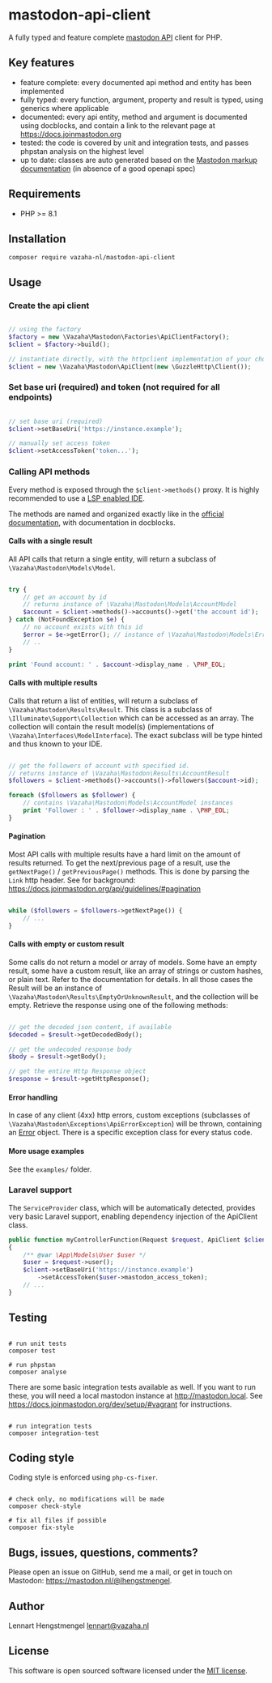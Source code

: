 # mastodon-api-client

A fully typed and feature complete [mastodon API](https://docs.joinmastodon.org/api/) client for PHP. 

## Key features

- feature complete: every documented api method and entity has been implemented
- fully typed: every function, argument, property and result is typed, using generics where applicable
- documented: every api entity, method and argument is documented using docblocks, and contain a link to the relevant page at https://docs.joinmastodon.org
- tested: the code is covered by unit and integration tests, and passes phpstan analysis on the highest level
- up to date: classes are auto generated based on the [Mastodon markup documentation](https://github.com/mastodon/documentation) (in absence of a good openapi spec)

## Requirements

- PHP >= 8.1

## Installation

```
composer require vazaha-nl/mastodon-api-client
```

## Usage

### Create the api client

```php

// using the factory
$factory = new \Vazaha\Mastodon\Factories\ApiClientFactory();
$client = $factory->build();

// instantiate directly, with the httpclient implementation of your choice
$client = new \Vazaha\Mastodon\ApiClient(new \GuzzleHttp\Client());

```
### Set base uri (required) and token (not required for all endpoints)

```php

// set base uri (required)
$client->setBaseUri('https://instance.example');

// manually set access token
$client->setAccessToken('token...');

```

### Calling API methods

Every method is exposed through the `$client->methods()` proxy. It is highly recommended to use a [LSP enabled IDE](https://langserver.org/).

The methods are named and organized exactly like in the [official documentation](https://docs.joinmastodon.org/methods/), with documentation in docblocks. 

#### Calls with a single result

All API calls that return a single entity, will return a subclass of `\Vazaha\Mastodon\Models\Model`.

```php

try {
    // get an account by id
    // returns instance of \Vazaha\Mastodon\Models\AccountModel
    $account = $client->methods()->accounts()->get('the account id');
} catch (NotFoundException $e) {
    // no account exists with this id
    $error = $e->getError(); // instance of \Vazaha\Mastodon\Models\ErrorModel
    // ..
}

print 'Found account: ' . $account->display_name . \PHP_EOL;

```

#### Calls with multiple results

Calls that return a list of entities, will return a subclass of `\Vazaha\Mastodon\Results\Result`. This class is a subclass of `\Illuminate\Support\Collection` which can be accessed as an array. The collection will contain the result model(s) (implementations of `\Vazaha\Interfaces\ModelInterface`). The exact subclass will be type hinted and thus known to your IDE.

```php

// get the followers of account with specified id.
// returns instance of \Vazaha\Mastodon\Results\AccountResult
$followers = $client->methods()->accounts()->followers($account->id);

foreach ($followers as $follower) {
    // contains \Vazaha\Mastodon\Models\AccountModel instances
    print 'Follower : ' . $follower->display_name . \PHP_EOL;
}

```

#### Pagination

Most API calls with multiple results have a hard limit on the amount of results returned. To get the next/previous page of a result, use the `getNextPage()` / `getPreviousPage()` methods. This is done by parsing the `Link` http header. See for background: https://docs.joinmastodon.org/api/guidelines/#pagination

```php

while ($followers = $followers->getNextPage()) {
    // ...
}

```

#### Calls with empty or custom result

Some calls do not return a model or array of models. Some have an empty result, some have a custom result, like an array of strings or custom hashes, or plain text. Refer to the documentation for details. In all those cases the Result will be an instance of `\Vazaha\Mastodon\Results\EmptyOrUnknownResult`, and the collection will be empty. Retrieve the response using one of the following methods:

```php

// get the decoded json content, if available
$decoded = $result->getDecodedBody();

// get the undecoded response body
$body = $result->getBody();

// get the entire Http Response object
$response = $result->getHttpResponse();

```

#### Error handling

In case of any client (4xx) http errors, custom exceptions (subclasses of `\Vazaha\Mastodon\Exceptions\ApiErrorException`) will be thrown, containing an [Error](https://docs.joinmastodon.org/entities/Error/) object. There is a specific exception class for every status code.

#### More usage examples

See the `examples/` folder.

### Laravel support

The `ServiceProvider` class, which will be automatically detected, provides very basic Laravel support, enabling dependency injection of the ApiClient class.

```php
public function myControllerFunction(Request $request, ApiClient $client)
{
    /** @var \App\Models\User $user */
    $user = $request->user();
    $client->setBaseUri('https://instance.example')
        ->setAccessToken($user->mastodon_access_token);
    // ...
}

```

## Testing

```

# run unit tests
composer test

# run phpstan
composer analyse

```

There are some basic integration tests available as well. If you want to run these, you will need a local mastodon instance at http://mastodon.local. See https://docs.joinmastodon.org/dev/setup/#vagrant for instructions.

```

# run integration tests
composer integration-test

```


## Coding style

Coding style is enforced using `php-cs-fixer`. 

```

# check only, no modifications will be made
composer check-style

# fix all files if possible
composer fix-style

```

## Bugs, issues, questions, comments?

Please open an issue on GitHub, send me a mail, or get in touch on Mastodon: https://mastodon.nl/@lhengstmengel.

## Author

Lennart Hengstmengel <lennart@vazaha.nl>

## License

This software is open sourced software licensed under the [MIT license](https://opensource.org/licenses/MIT).

